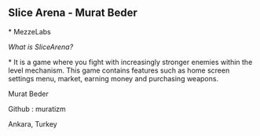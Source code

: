 ## **Slice Arena - Murat Beder**

\* MezzeLabs

*What is SliceArena?*

\* It is a game where you fight with increasingly stronger enemies within the level mechanism. This game contains features such as home screen settings menu, market, earning money and purchasing weapons.


Murat Beder 

Github : muratizm

Ankara, Turkey
